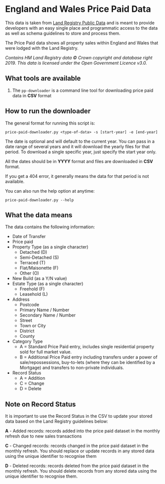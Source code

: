 # England and Wales Price Paid Data
This data is taken from [Land Registry Public Data](https://www.gov.uk/government/publications/hm-land-registry-data/public-data "Land Registry") and is meant to provide developers with an easy single place and programmatic access to the data as well as schema guidelines to store and process them.

The Price Paid data shows all property sales within England and Wales that were lodged with the Land Registry.

*Contains HM Land Registry data © Crown copyright and database right 2019. This data is licensed under the Open Government Licence v3.0.*

## What tools are available
1. The `pp-downloader` is a command line tool for downloading price paid data in **CSV** format

## How to run the downloader
The general format for running this script is:

```price-paid-downloader.py <type-of-data> -s [start-year] -e [end-year]```

The date is optional and will default to the current year. You can pass in a date range of several years and it will download the yearly files for that period. To download a single specific year, just specify the start year only.

All the dates should be in **YYYY** format and files are downloaded in **CSV** format.

If you get a 404 error, it generally means the data for that period is not available.

You can also run the help option at anytime:

```price-paid-downloader.py --help```

## What the data means

The data contains the following information:

- Date of Transfer
- Price paid
- Property Type (as a single character)
    - Detached (D)
    - Semi-Detached (S)
    - Terraced (T)
    - Flat/Maisonette (F)
    - Other (O)
- New Build (as a Y/N value)
- Estate Type (as a single character)
    - Freehold (F)
    - Leasehold (L)
- Address
    - Postcode
    - Primary Name / Number
    - Secondary Name / Number
    - Street
    - Town or City
    - District
    - County
- Category Type
    - A = Standard Price Paid entry, includes single residential property sold for full market value.
    - B = Additional Price Paid entry including transfers under a power of sale/repossessions, buy-to-lets (where they can be identified by a Mortgage) and transfers to non-private individuals.
- Record Status
    - A = Addition
    - C = Change
    - D = Delete

## Note on Record Status
It is important to use the Record Status in the CSV to update your stored data based on the Land Registry guidelines below:

**A** - Added records: records added into the price paid dataset in the monthly refresh due to new sales transactions

**C** - Changed records: records changed in the price paid dataset in the monthly refresh. You should replace or update records in any stored data using the unique identifier to recognise them

**D** - Deleted records: records deleted from the price paid dataset in the monthly refresh. You should delete records from any stored data using the unique identifier to recognise them.
